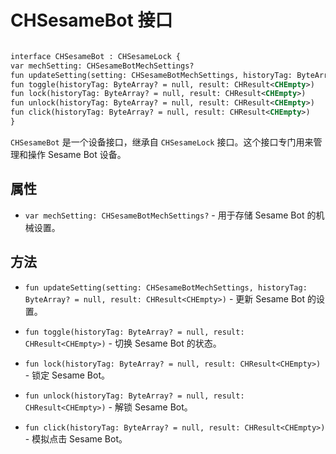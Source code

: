 
# CHSesameBot 接口
```svg

interface CHSesameBot : CHSesameLock {
var mechSetting: CHSesameBotMechSettings?
fun updateSetting(setting: CHSesameBotMechSettings, historyTag: ByteArray? = null, result: CHResult<CHEmpty>)
fun toggle(historyTag: ByteArray? = null, result: CHResult<CHEmpty>)
fun lock(historyTag: ByteArray? = null, result: CHResult<CHEmpty>)
fun unlock(historyTag: ByteArray? = null, result: CHResult<CHEmpty>)
fun click(historyTag: ByteArray? = null, result: CHResult<CHEmpty>)
}
```
`CHSesameBot` 是一个设备接口，继承自 `CHSesameLock` 接口。这个接口专门用来管理和操作 Sesame Bot 设备。

## 属性

- `var mechSetting: CHSesameBotMechSettings?` - 用于存储 Sesame Bot 的机械设置。

## 方法

- `fun updateSetting(setting: CHSesameBotMechSettings, historyTag: ByteArray? = null, result: CHResult<CHEmpty>)` - 更新 Sesame Bot 的设置。

- `fun toggle(historyTag: ByteArray? = null, result: CHResult<CHEmpty>)` - 切换 Sesame Bot 的状态。

- `fun lock(historyTag: ByteArray? = null, result: CHResult<CHEmpty>)` - 锁定 Sesame Bot。

- `fun unlock(historyTag: ByteArray? = null, result: CHResult<CHEmpty>)` - 解锁 Sesame Bot。

- `fun click(historyTag: ByteArray? = null, result: CHResult<CHEmpty>)` - 模拟点击 Sesame Bot。
